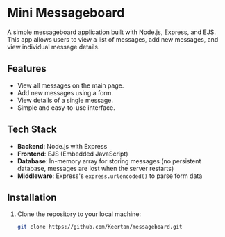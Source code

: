 # Mini Messageboard

A simple messageboard application built with Node.js, Express, and EJS. This app allows users to view a list of messages, add new messages, and view individual message details.

## Features

- View all messages on the main page.
- Add new messages using a form.
- View details of a single message.
- Simple and easy-to-use interface.

## Tech Stack

- **Backend**: Node.js with Express
- **Frontend**: EJS (Embedded JavaScript)
- **Database**: In-memory array for storing messages (no persistent database, messages are lost when the server restarts)
- **Middleware**: Express's `express.urlencoded()` to parse form data

## Installation

1. Clone the repository to your local machine:

   ```bash
   git clone https://github.com/Keertan/messageboard.git

